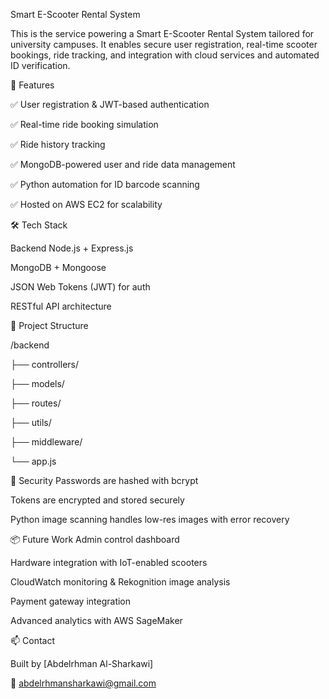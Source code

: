 Smart E-Scooter Rental System 

This is the  service powering a Smart E-Scooter Rental System tailored for university campuses. It enables secure user registration, real-time scooter bookings, ride tracking, and integration with cloud services and automated ID verification.

🚀 Features

✅ User registration & JWT-based authentication

✅ Real-time ride booking simulation

✅ Ride history tracking

✅ MongoDB-powered user and ride data management

✅ Python automation for ID barcode scanning

✅ Hosted on AWS EC2 for scalability



🛠️ Tech Stack

Backend
Node.js + Express.js

MongoDB + Mongoose

JSON Web Tokens (JWT) for auth

RESTful API architecture

📁 Project Structure

/backend

  ├── controllers/
  
  ├── models/
  
  ├── routes/
  
  ├── utils/
  
  ├── middleware/
  
  └── app.js


🔐 Security
Passwords are hashed with bcrypt

Tokens are encrypted and stored securely

Python image scanning handles low-res images with error recovery


📦 Future Work
Admin control dashboard

Hardware integration with IoT-enabled scooters

CloudWatch monitoring & Rekognition image analysis

Payment gateway integration

Advanced analytics with AWS SageMaker

📫 Contact

Built by [Abdelrhman Al-Sharkawi]

📧 abdelrhmansharkawi@gmail.com


